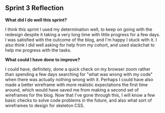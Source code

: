 ## Sprint 3 Reflection


**What did I do well this sprint?**

I think this sprint I used my determination well, to keep on going with the redesign despite it taking a very long time with little progress for a few days. I was satisfied with the outcome of the blog, and I'm happy I stuck with it. I also
think I did well asking for help from my cohort, and used slackchat to help me progress with the tasks.

 **What could I have done to improve?**

 I could have, definitely, done a quick check on my browser zoom rather than spending a few days searching for "what was
 wrong with my code" when there was actually nothing wrong with it. Perhaps I could have also made a better wireframe with more realistic expectations the first time around, which would have saved me from making a second set of wireframes for the blog. Now that I've gone through this, I will know a few basic checks to solve code problems in the future, and also what sort of wireframes to design for skeleton CSS.